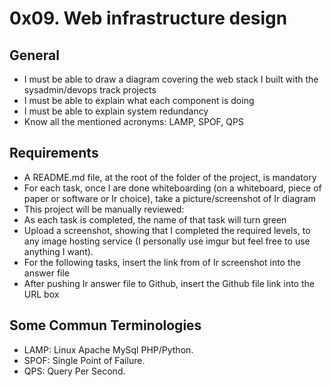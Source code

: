# 0x09. Web infrastructure design

## General
* I must be able to draw a diagram covering the web stack I built with the sysadmin/devops track projects
* I must be able to explain what each component is doing
* I must be able to explain system redundancy
* Know all the mentioned acronyms: LAMP, SPOF, QPS

## Requirements
* A README.md file, at the root of the folder of the project, is mandatory
* For each task, once I are done whiteboarding (on a whiteboard, piece of paper or software or Ir choice), take a picture/screenshot of Ir diagram
* This project will be manually reviewed:
* As each task is completed, the name of that task will turn green
* Upload a screenshot, showing that I completed the required levels, to any image hosting service (I personally use imgur but feel free to use anything I want).
* For the following tasks, insert the link from of Ir screenshot into the answer file
* After pushing Ir answer file to Github, insert the Github file link into the URL box

## Some Commun Terminologies
* LAMP: Linux Apache MySql PHP/Python.
* SPOF: Single Point of Failure.
* QPS: Query Per Second.